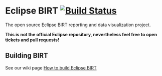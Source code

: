 # Eclipse BIRT [![Build Status](https://travis-ci.com/Flugtiger/birt.svg?branch=flugtiger_master)](https://travis-ci.com/Flugtiger/birt)
The open source Eclipse BIRT reporting and data visualization project.

**This is not the official Eclipse repository, nevertheless feel free to open tickets and pull requests!**

## Building BIRT
See our wiki page [How to build Eclipse BIRT](https://github.com/Flugtiger/birt/wiki/How-to-build-Eclipse-BIRT)
